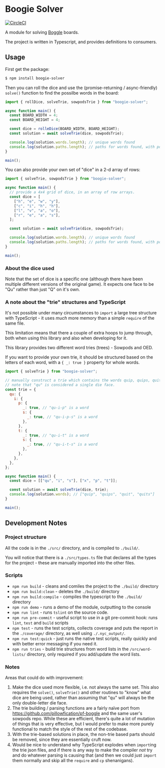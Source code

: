 # Boogie Solver

[![CircleCI](https://circleci.com/gh/pete-otaqui/boogie-solver/tree/master.svg?style=svg)](https://circleci.com/gh/pete-otaqui/boogie-solver/tree/master)

A module for solving [Boggle](https://en.wikipedia.org/wiki/Boggle) boards.

The project is written in Typescript, and provides definitions to consumers.

## Usage

First get the package:

```bash
$ npm install boogie-solver
```

Then you can roll the dice and use the (promise-returning / async-friendly)
`solve()` function to find the possilbe words in the board:

```js
import { rollDice, solveTrie, sowpodsTrie } from "boogie-solver";

async function main() {
  const BOARD_WIDTH = 4;
  const BOARD_HEIGHT = 4;

  const dice = rolleDice(BOARD_WIDTH, BOARD_HEIGHT);
  const solution = await solveTrie(dice, sowpodsTrie);

  console.log(solution.words.length); // unique words found
  console.log(solution.paths.length); // paths for words found, with positions
}

main();
```

You can also provide your own set of "dice" in a 2-d array of rows:

```js
import { solveTrie, sowpodsTrie } from "boogie-solver";

async function main() {
  // provide a 4x4 grid of dice, in an array of row arrays.
  const dice = [
    ["h", "e", "w", "y"],
    ["c", "i", "h", "h"],
    ["l", "v", "a", "o"],
    ["r", "e", "a", "s"],
  ];

  const solution = await solveTrie(dice, sowpodsTrie);

  console.log(solution.words.length); // unique words found
  console.log(solution.paths.length); // paths for words found, with positions
}

main();
```

### About the dice used

Note that the set of dice is a specific one (although there have been multiple
different versions of the original game). It expects one face to be "Qu" rather
than just "Q" on it's own.

### A note about the "trie" structures and TypeScript

It's not possible under many circumstances to `import` a large tree structure
with TypeScript - it uses _much_ more memory than a simple `require` of the same
file.

This limitation means that there a couple of extra hoops to jump through, both
when using this library and also when developing for it.

This library provides two different word tries (trees) - Sowpods and OED.

If you want to provide your own trie, it should be structured based on the
letters of each word, with a `{ _: true }` property for whole words.

```js
import { solveTrie } from "boogie-solver";

// manually construct a trie which contains the words quip, quips, quit, quits.
// note that "qu" is considered a single die face.
const trie = {
  qu: {
    i: {
      p: {
        _: true, // "qu-i-p" is a word
        s: {
          _: true, // "qu-i-p-s" is a word
        },
      },
      t: {
        _: true, // "qu-i-t" is a word
        s: {
          _: true, // "qu-i-t-s" is a word
        },
      },
    },
  },
};

async function main() {
  const dice = [["qu", "i", "s"], ["x", "p", "t"]];

  const solution = await solveTrie(dice, trie);
  console.log(solution.words); // ["quip", "quips", "quit", "quits"]
}

main();
```

## Development Notes

### Project structure

All the code is in the `./src/` directory, and is compiled to `./build/`.

You will notice that there is a `./src/types.ts` file that declares all the
types for the project - these are manually imported into the other files.

### Scripts

- `npm run build` - cleans and comiles the project to the `./build/` directory
- `npm run build:clean` - deletes the `./build/` directory
- `npm run build:compile` - compiles the typescript to the `./build/` directory
- `npm run demo` - runs a demo of the module, outputting to the console
- `npm run lint` - runs `tslint` on the source code.
- `npm run pre-commit` - useful script to use in a git pre-commit hook: runs
  `lint`, `test` and `build` scripts
- `npm test` - runs the test scripts, collects coverage and puts the report in
  the `./coverage/` directory, as well using `./.nyc_output/`.
- `npm run test:quick` - just runs the native test scripts, really quickly and
  with better error messaging if you need it.
- `npm run tries` - build trie structures from word lists in the
  `/src/word-lists/` directory, only required if you add/update the word lists.

### Notes

Areas that could do with improvement:

1. Make the dice used more flexible, i.e. not always the same set. This also
   requires the `solve()`, `solveTrie()` and other routines to "know" what dice
   are being used, rather than assuming that "qu" will always be the only
   double-letter die face.
2. The trie building / parsing functions are a fairly naïve port from
   https://github.com/pillowfication/pf-boggle and the same user's sowpods repo.
   While these are efficient, there's quite a lot of mutation of things that is
   very effective, but I would prefer to make more purely functional to match
   the style of the rest of the codebase.
3. With the trie-based solutions in place, the non-trie based parts should be
   removed, since they are essentially cruft now.
4. Would be nice to understand why TypeScript explodes when `import`ing the trie
   json files, and if there is any way to make the compiler _not_ try and do
   whatever parsing is causing that (and then we could just `import` them
   normally and skip all the `require` and `cp` shenanigans).
